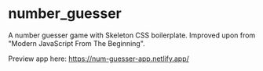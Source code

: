 # number_guesser
A number guesser game with Skeleton CSS boilerplate. Improved upon from "Modern JavaScript From The Beginning".

Preview app here: https://num-guesser-app.netlify.app/
